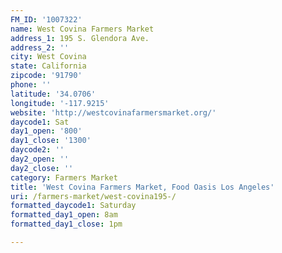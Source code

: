 ```yaml
---
FM_ID: '1007322'
name: West Covina Farmers Market
address_1: 195 S. Glendora Ave.
address_2: ''
city: West Covina
state: California
zipcode: '91790'
phone: ''
latitude: '34.0706'
longitude: '-117.9215'
website: 'http://westcovinafarmersmarket.org/'
daycode1: Sat
day1_open: '800'
day1_close: '1300'
daycode2: ''
day2_open: ''
day2_close: ''
category: Farmers Market
title: 'West Covina Farmers Market, Food Oasis Los Angeles'
uri: /farmers-market/west-covina195-/
formatted_daycode1: Saturday
formatted_day1_open: 8am
formatted_day1_close: 1pm

---
```

